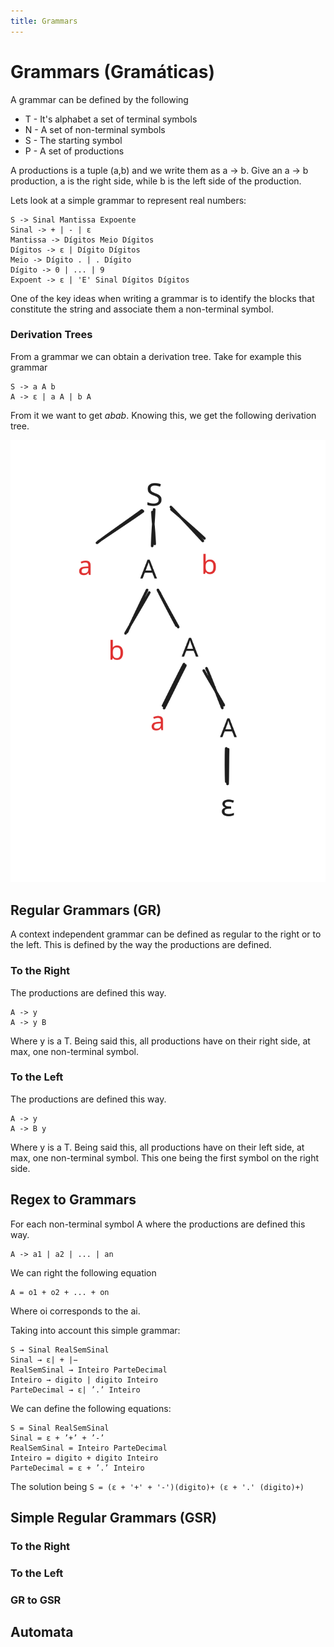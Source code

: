 ```yaml
---
title: Grammars
--- 
```


# Grammars (Gramáticas)

A grammar can be defined by the following

- T - It's alphabet a set of terminal symbols
- N - A set of non-terminal symbols
- S - The starting symbol
- P - A set of productions

A productions is a tuple (a,b) and we write them as a -> b.
Give an a -> b production, a is the right side, while b is the left side of the production.

Lets look at a simple grammar to represent real numbers:

```
S -> Sinal Mantissa Expoente
Sinal -> + | - | ε
Mantissa -> Dígitos Meio Dígitos
Dígitos -> ε | Dígito Dígitos
Meio -> Dígito . | . Dígito
Dígito -> 0 | ... | 9
Expoent -> ε | 'E' Sinal Dígitos Dígitos
```

One of the key ideas when writing a grammar is to identify the blocks that constitute the string and associate them a non-terminal symbol.

### Derivation Trees

From a grammar we can obtain a derivation tree.
Take for example this grammar 

``` 
S -> a A b
A -> ε | a A | b A
```

From it we want to get _abab_.
Knowing this, we get the following derivation tree.

![Derivation Tree](tree-derivation.svg)

## Regular Grammars (GR)

A context independent grammar can be defined as regular to the right or to the left. This is defined by the way the productions are defined.

### To the Right

The productions are defined this way.
```
A -> y
A -> y B
``` 
Where y is a T. Being said this, all productions have on their right side, at max, one non-terminal symbol.


### To the Left

The productions are defined this way.
```
A -> y
A -> B y
``` 
Where y is a T. Being said this, all productions have on their left side, at max, one non-terminal symbol. This one being the first symbol on the right side.

## Regex to Grammars

For each non-terminal symbol A where the productions are defined this way.

```
A -> a1 | a2 | ... | an
```
We can right the following equation
```
A = o1 + o2 + ... + on
```
Where oi corresponds to the ai.

Taking into account this simple grammar:

```
S → Sinal RealSemSinal
Sinal → ε| + |−
RealSemSinal → Inteiro ParteDecimal
Inteiro → digito | digito Inteiro
ParteDecimal → ε| ’.’ Inteiro
```
We can define the following equations:
```
S = Sinal RealSemSinal
Sinal = ε + ’+’ + ’-’
RealSemSinal = Inteiro ParteDecimal
Inteiro = digito + digito Inteiro
ParteDecimal = ε + ’.’ Inteiro
```

The solution being `S = (ε + '+' + '-')(digito)+ (ε + '.' (digito)+)`

## Simple Regular Grammars (GSR)

### To the Right

### To the Left

### GR to GSR

## Automata





